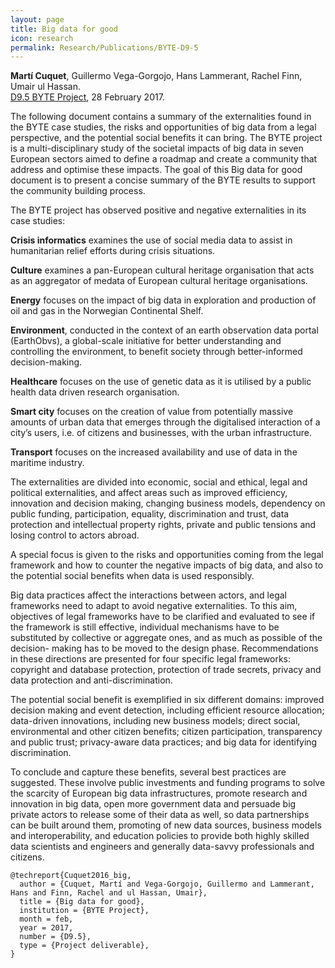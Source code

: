 ```yaml
---
layout: page
title: Big data for good
icon: research
permalink: Research/Publications/BYTE-D9-5
---
```


**Martí Cuquet**, Guillermo Vega-Gorgojo, Hans Lammerant, Rachel Finn, Umair ul Hassan.  
[D9.5 BYTE Project](http://byte-project.eu/wp-content/uploads/2014/02/D9.5-Big-data-for-good-final.pdf), 28 February 2017.

The following document contains a summary of the externalities found in the
BYTE case studies, the risks and opportunities of big data from a legal
perspective, and the potential social benefits it can bring. The BYTE project
is a multi-disciplinary study of the societal impacts of big data in seven
European sectors aimed to define a roadmap and create a community that address
and optimise these impacts. The goal of this Big data for good document is to
present a concise summary of the BYTE results to support the community
building process.

The BYTE project has observed positive and negative externalities in its case
studies:

**Crisis informatics** examines the use of social media data to assist in
humanitarian relief efforts during crisis situations.

**Culture** examines a pan-European cultural heritage organisation that acts as an
aggregator of medata of European cultural heritage organisations.

**Energy** focuses on the impact of big data in exploration and production of oil
and gas in the Norwegian Continental Shelf.

**Environment**, conducted in the context of an earth observation data portal
(EarthObvs), a global-scale initiative for better understanding and
controlling the environment, to benefit society through better-informed
decision-making.

**Healthcare** focuses on the use of genetic data as it is utilised by a public
health data driven research organisation.

**Smart city** focuses on the creation of value from potentially massive amounts
of urban data that emerges through the digitalised interaction of a city’s
users, i.e. of citizens and businesses, with the urban infrastructure.

**Transport** focuses on the increased availability and use of data in the
maritime industry.

The externalities are divided into economic, social and ethical, legal and
political externalities, and affect areas such as improved efficiency,
innovation and decision making, changing business models, dependency on public
funding, participation, equality, discrimination and trust, data protection
and intellectual property rights, private and public tensions and losing
control to actors abroad.

A special focus is given to the risks and opportunities coming from the legal
framework and how to counter the negative impacts of big data, and also to the
potential social benefits when data is used responsibly.

Big data practices affect the interactions between actors, and legal
frameworks need to adapt to avoid negative externalities. To this aim,
objectives of legal frameworks have to be clarified and evaluated to see if
the framework is still effective, individual mechanisms have to be substituted
by collective or aggregate ones, and as much as possible of the decision-
making has to be moved to the design phase. Recommendations in these
directions are presented for four specific legal frameworks: copyright and
database protection, protection of trade secrets, privacy and data protection
and anti-discrimination.

The potential social benefit is exemplified in six different domains: improved
decision making and event detection, including efficient resource allocation;
data-driven innovations, including new business models; direct social,
environmental and other citizen benefits; citizen participation, transparency
and public trust; privacy-aware data practices; and big data for identifying
discrimination.

To conclude and capture these benefits, several best practices are suggested.
These involve public investments and funding programs to solve the scarcity of
European big data infrastructures, promote research and innovation in big
data, open more government data and persuade big private actors to release
some of their data as well, so data partnerships can be built around them,
promoting of new data sources, business models and interoperability, and
education policies to provide both highly skilled data scientists and
engineers and generally data-savvy professionals and citizens.

~~~
@techreport{Cuquet2016_big,
  author = {Cuquet, Martí and Vega-Gorgojo, Guillermo and Lammerant, Hans and Finn, Rachel and ul Hassan, Umair},
  title = {Big data for good},
  institution = {BYTE Project},
  month = feb,
  year = 2017,
  number = {D9.5},
  type = {Project deliverable},
}
~~~
